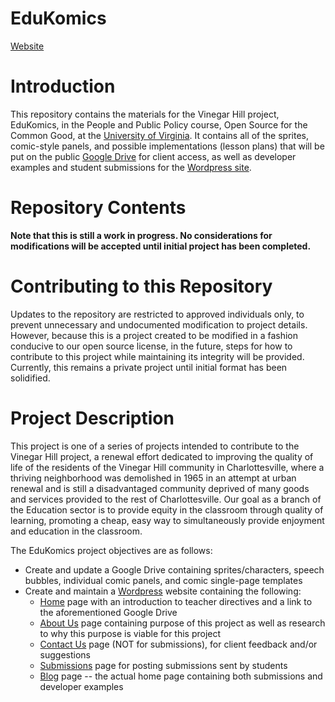 # EduKomics

[Website](https://edukomics.wordpress.com/)

# Introduction

This repository contains the materials for the Vinegar Hill project, EduKomics, in the People and Public Policy course, Open Source for the Common Good, at the [University of Virginia](www.virginia.edu). It contains all of the sprites, comic-style panels, and possible implementations (lesson plans) that will be put on the public [Google Drive](https://drive.google.com/) for client access, as well as developer examples and student submissions for the [Wordpress site](https://www.edukomics.wordpress.com/).

# Repository Contents

**Note that this is still a work in progress. No considerations for modifications will be accepted until initial project has been completed.**

# Contributing to this Repository

Updates to the repository are restricted to approved individuals only, to prevent unnecessary and undocumented modification to project details. However, because this is a project created to be modified in a fashion conducive to our open source license, in the future, steps for how to contribute to this project while maintaining its integrity will be provided. Currently, this remains a private project until initial format has been solidified.

# Project Description

This project is one of a series of projects intended to contribute to the Vinegar Hill project, a renewal effort dedicated to improving the quality of life of the residents of the Vinegar Hill community in Charlottesville, where a thriving neighborhood was demolished in 1965 in an attempt at urban renewal and is still a disadvantaged community deprived of many goods and services provided to the rest of Charlottesville. Our goal as a branch of the Education sector is to provide equity in the classroom through quality of learning, promoting a cheap, easy way to simultaneously provide enjoyment and education in the classroom.

The EduKomics project objectives are as follows:
+ Create and update a Google Drive containing sprites/characters, speech bubbles, individual comic panels, and comic single-page templates
+ Create and maintain a [Wordpress](https://wordpress.com/) website containing the following:
  + [Home](https://edukomics.wordpress.com/home/) page with an introduction to teacher directives and a link to the aforementioned Google Drive
  + [About Us](https://edukomics.wordpress.com/about-us/) page containing purpose of this project as well as research to why this purpose is viable for this project
  + [Contact Us](https://edukomics.wordpress.com/contact/) page (NOT for submissions), for client feedback and/or suggestions
  + [Submissions](https://edukomics.wordpress.com/tag/submissions/) page for posting submissions sent by students
  + [Blog](https://edukomics.wordpress.com/) page -- the actual home page containing both submissions and developer examples
